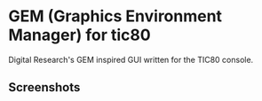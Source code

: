 # GEM (Graphics Environment Manager) for tic80

Digital Research's GEM inspired GUI written for the TIC80 console.

## Screenshots
